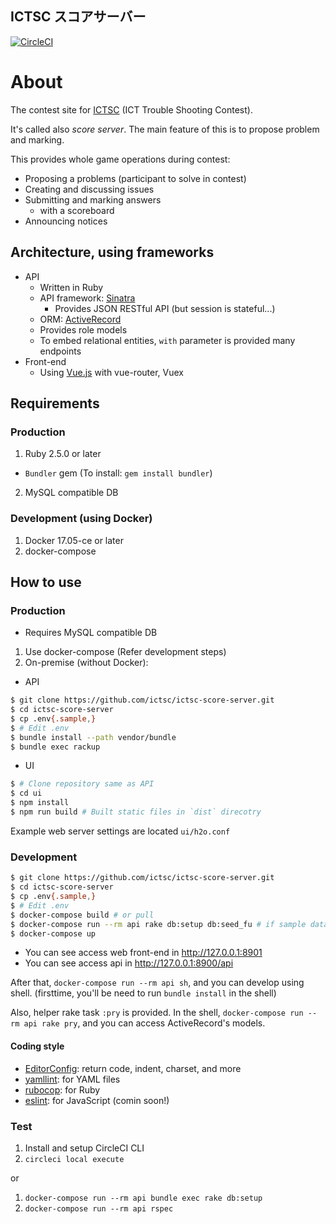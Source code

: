 ICTSC スコアサーバー
---

[![CircleCI](https://circleci.com/gh/ictsc/ictsc-score-server.svg?style=svg)](https://circleci.com/gh/ictsc/ictsc-score-server)

# About

The contest site for [ICTSC](http://icttoracon.net/) (ICT Trouble Shooting Contest).

It's called also *score server*.  The main feature of this is to propose problem and marking.

This provides whole game operations during contest:

- Proposing a problems (participant to solve in contest)
- Creating and discussing issues
- Submitting and marking answers
  - with a scoreboard
- Announcing notices

## Architecture, using frameworks

- API
  - Written in Ruby
  - API framework: [Sinatra](https://github.com/sinatra/sinatra)
    - Provides JSON RESTful API (but session is stateful...)
  - ORM: [ActiveRecord](https://github.com/rails/rails/tree/master/activerecord)
  - Provides role models
  - To embed relational entities, `with` parameter is provided many endpoints
- Front-end
  - Using [Vue.js](https://github.com/vuejs/vue) with vue-router, Vuex

## Requirements

### Production

1. Ruby 2.5.0 or later
  - `Bundler` gem (To install: `gem install bundler`)
2. MySQL compatible DB

### Development (using Docker)

1. Docker 17.05-ce or later
2. docker-compose

## How to use

### Production

- Requires MySQL compatible DB
1. Use docker-compose (Refer development steps)
2. On-premise (without Docker):

- API

```sh
$ git clone https://github.com/ictsc/ictsc-score-server.git
$ cd ictsc-score-server
$ cp .env{.sample,}
$ # Edit .env
$ bundle install --path vendor/bundle
$ bundle exec rackup
```

- UI

```sh
$ # Clone repository same as API
$ cd ui
$ npm install
$ npm run build # Built static files in `dist` direcotry
```

Example web server settings are located `ui/h2o.conf`

### Development

```sh
$ git clone https://github.com/ictsc/ictsc-score-server.git
$ cd ictsc-score-server
$ cp .env{.sample,}
$ # Edit .env
$ docker-compose build # or pull
$ docker-compose run --rm api rake db:setup db:seed_fu # if sample data is needed
$ docker-compose up
```

- You can see access web front-end in http://127.0.0.1:8901
- You can see access api in http://127.0.0.1:8900/api


After that, `docker-compose run --rm api sh`, and you can develop using shell. (firsttime, you'll be need to run `bundle install` in the shell)

Also, helper rake task `:pry` is provided.
In the shell, `docker-compose run --rm api rake pry`, and you can access ActiveRecord's models.

#### Coding style

* [EditorConfig](http://editorconfig.org/): return code, indent, charset, and more
* [yamllint](https://github.com/adrienverge/yamllint): for YAML files
* [rubocop](https://github.com/rubocop-hq/rubocop): for Ruby
* [eslint](https://eslint.org/): for JavaScript (comin soon!)

### Test

1. Install and setup CircleCI CLI
2. `circleci local execute`

or

1. `docker-compose run --rm api bundle exec rake db:setup`
2. `docker-compose run --rm api rspec`
